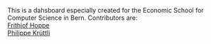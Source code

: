 This is a dahsboard especially created for the Economic School for Computer Science in Bern.
Contributors are:<br>
[Frithjof Hoppe](https://github.com/frithjofhoppe)<br>
[Philippe Krüttli](https://github.com/kruettlip)
